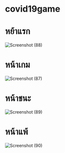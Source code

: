 # covid19game

# หย้าแรก
![Screenshot (88)](https://user-images.githubusercontent.com/62074317/209799904-a3f71aed-0745-4a8a-b4dd-9bdf3b339067.png)

# หน้าเกม
![Screenshot (87)](https://user-images.githubusercontent.com/62074317/209799934-17c5f489-e4f0-42c5-8a36-859c06b1a455.png)

# หน้าชนะ
![Screenshot (89)](https://user-images.githubusercontent.com/62074317/209799948-7772b86e-4e24-4a4f-974f-dda0ab2c6cc9.png)

# หน้าแพ้
![Screenshot (90)](https://user-images.githubusercontent.com/62074317/209799967-3a26a6be-bd4f-40a5-9e28-b1142294fbc8.png)
